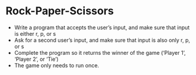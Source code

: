 # Rock-Paper-Scissors

- Write a program that accepts the user’s input, and make sure that input is either r, p, or s
- Ask for a second user’s input, and make sure that input is also only r, p, or s
- Complete the program so it returns the winner of the game (‘Player 1’, ‘Player 2’, or ‘Tie’)
- The game only needs to run once.
